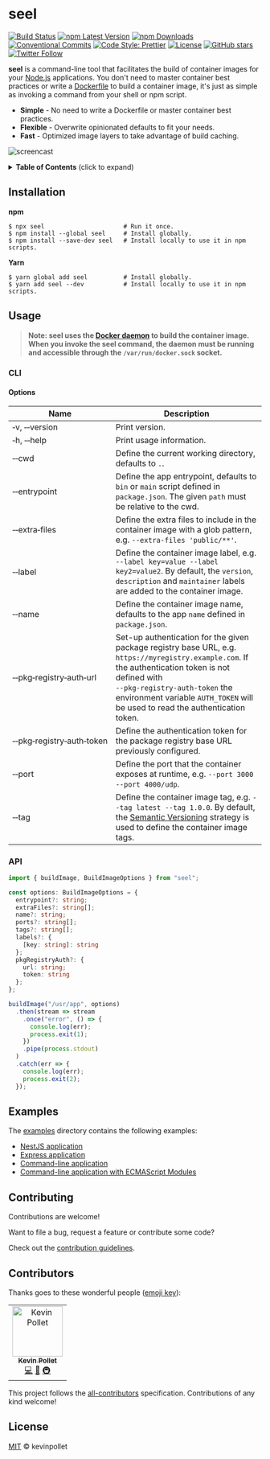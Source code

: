# seel <!-- omit in toc -->

[![Build Status](https://github.com/kevinpollet/seel/workflows/build/badge.svg)](https://github.com/kevinpollet/seel/actions)
[![npm Latest Version](https://img.shields.io/npm/v/seel/latest)](https://www.npmjs.com/package/seel)
[![npm Downloads](https://img.shields.io/npm/dm/seel)](https://www.npmjs.com/package/seel)
[![Conventional Commits](https://img.shields.io/badge/Conventional%20Commits-1.0.0-yellow.svg)](https://conventionalcommits.org)
[![Code Style: Prettier](https://img.shields.io/badge/code_style-prettier-ff69b4.svg)](https://github.com/prettier/prettier)
[![License](https://img.shields.io/github/license/kevinpollet/seel)](./LICENSE.md)
[![GitHub stars](https://img.shields.io/github/stars/kevinpollet/seel?style=social)](https://github.com/kevinpollet/seel/stargazers)
[![Twitter Follow](https://img.shields.io/twitter/follow/kevinpollet?style=social)](https://twitter.com/kevinpollet)

**seel** is a command-line tool that facilitates the build of container images for your [Node.js](https://nodejs.org/) applications. You don't need to master container best practices or write a [Dockerfile](https://docs.docker.com/engine/reference/builder/) to build a container image, it's just as simple as invoking a command from your shell or npm script.

- **Simple** - No need to write a Dockerfile or master container best practices.
- **Flexible** - Overwrite opinionated defaults to fit your needs.
- **Fast** - Optimized image layers to take advantage of build caching.

![screencast](https://cdn.jsdelivr.net/gh/kevinpollet/seel@be83df272ac6ca4f19455093f46013dba7541530/screencast.svg)

<details>
  <summary><strong>Table of Contents</strong> (click to expand)</summary>

- [Installation](#installation)
- [Usage](#usage)
  - [CLI](#cli)
  - [API](#api)
- [Examples](#examples)
- [Contributing](#contributing)
- [Contributors](#contributors)
- [License](#license)

</details>

## Installation

**npm**

```shell
$ npx seel                      # Run it once.
$ npm install --global seel     # Install globally.
$ npm install --save-dev seel   # Install locally to use it in npm scripts.
```

**Yarn**

```shell
$ yarn global add seel          # Install globally.
$ yarn add seel --dev           # Install locally to use it in npm scripts.
```

## Usage

> **Note: seel uses the [Docker daemon](https://docs.docker.com/engine/docker-overview/) to build the container image. When you invoke the seel command, the daemon must be running and accessible through the `/var/run/docker.sock` socket.**

### CLI

#### Options <!-- omit in toc -->

| Name                      | Description                                                                                                                                                                                                                                                            |
| ------------------------- | ---------------------------------------------------------------------------------------------------------------------------------------------------------------------------------------------------------------------------------------------------------------------- |
| ‑v, ‑‑version             | Print version.                                                                                                                                                                                                                                                         |
| ‑h, ‑‑help                | Print usage information.                                                                                                                                                                                                                                               |
| ‑‑cwd                     | Define the current working directory, defaults to `.`.                                                                                                                                                                                                                 |
| ‑‑entrypoint              | Define the app entrypoint, defaults to `bin` or `main` script defined in `package.json`. The given `path` must be relative to the cwd.                                                                                                                                 |
| ‑‑extra‑files             | Define the extra files to include in the container image with a glob pattern, e.g. `--extra-files 'public/**'`.                                                                                                                                                        |
| ‑‑label                   | Define the container image label, e.g. `--label key=value --label key2=value2`. By default, the `version`, `description` and `maintainer` labels are added to the container image.                                                                                     |
| ‑‑name                    | Define the container image name, defaults to the app `name` defined in `package.json`.                                                                                                                                                                                 |
| ‑‑pkg‑registry‑auth‑url   | Set-up authentication for the given package registry base URL, e.g. `https://myregistry.example.com`. If the authentication token is not defined with `‑‑pkg‑registry‑auth‑token` the environment variable `AUTH_TOKEN` will be used to read the authentication token. |
| ‑‑pkg‑registry‑auth‑token | Define the authentication token for the package registry base URL previously configured.                                                                                                                                                                               |
| ‑‑port                    | Define the port that the container exposes at runtime, e.g. `--port 3000 --port 4000/udp`.                                                                                                                                                                             |
| ‑‑tag                     | Define the container image tag, e.g. `--tag latest --tag 1.0.0`. By default, the [Semantic Versioning](https://semver.org/) strategy is used to define the container image tags.                                                                                       |

### API

```typescript
import { buildImage, BuildImageOptions } from "seel";

const options: BuildImageOptions = {
  entrypoint?: string;
  extraFiles?: string[];
  name?: string;
  ports?: string[];
  tags?: string[];
  labels?: {
    [key: string]: string
  };
  pkgRegistryAuth?: {
    url: string;
    token: string
  };
};

buildImage("/usr/app", options)
  .then(stream => stream
    .once("error", () => {
      console.log(err);
      process.exit(1);
    })
    .pipe(process.stdout)
  )
  .catch(err => {
    console.log(err);
    process.exit(2);
  });
```

## Examples

The [examples](./examples) directory contains the following examples:

- [NestJS application](./examples/nestjs)
- [Express application](./examples/express)
- [Command-line application](./examples/cli)
- [Command-line application with ECMAScript Modules](./examples/cli-esm)

## Contributing

Contributions are welcome!

Want to file a bug, request a feature or contribute some code?

Check out the [contribution guidelines](./CONTRIBUTING.md).

## Contributors

Thanks goes to these wonderful people ([emoji key](https://allcontributors.org/docs/en/emoji-key)):

<!-- ALL-CONTRIBUTORS-LIST:START - Do not remove or modify this section -->
<!-- prettier-ignore-start -->
<!-- markdownlint-disable -->
<table>
  <tr>
    <td align="center"><a href="https://kevinpollet.dev"><img src="https://avatars0.githubusercontent.com/u/299142?v=4" width="100px;" alt="Kevin Pollet"/><br /><sub><b>Kevin Pollet</b></sub></a><br /><a href="https://github.com/kevinpollet/seel/commits?author=kevinpollet" title="Code">💻</a> <a href="https://github.com/kevinpollet/seel/commits?author=kevinpollet" title="Documentation">📖</a> <a href="#infra-kevinpollet" title="Infrastructure (Hosting, Build-Tools, etc)">🚇</a></td>
  </tr>
</table>

<!-- markdownlint-enable -->
<!-- prettier-ignore-end -->

<!-- ALL-CONTRIBUTORS-LIST:END -->

This project follows the [all-contributors](https://github.com/all-contributors/all-contributors) specification. Contributions of any kind welcome!

## License

[MIT](./LICENSE.md) © kevinpollet
